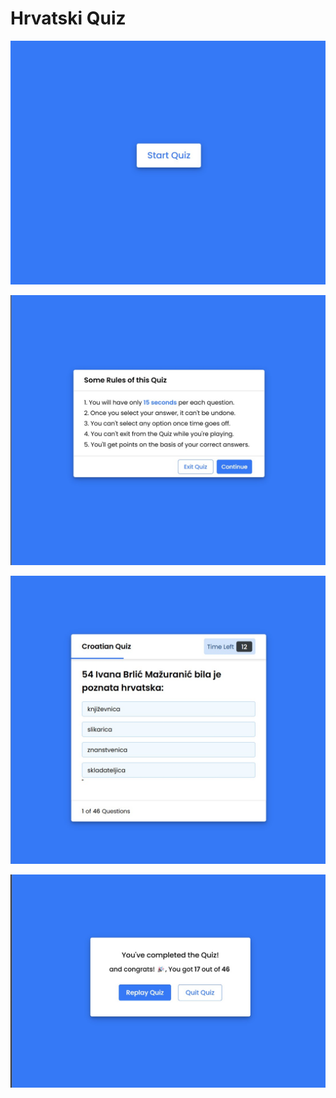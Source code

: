 #  Hrvatski Quiz 

![image_01.jpg](public/assets/image_01.jpg)

![image_01.jpg](public/assets/image_02.jpg)

![image_01.jpg](public/assets/image_03.jpg)

![image_01.jpg](public/assets/image_04.jpg)
